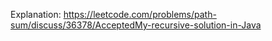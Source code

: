Explanation: https://leetcode.com/problems/path-sum/discuss/36378/AcceptedMy-recursive-solution-in-Java